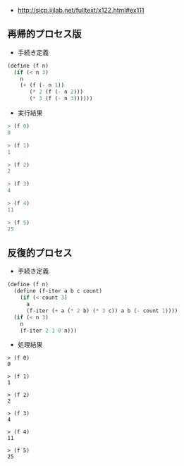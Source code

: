 * http://sicp.iijlab.net/fulltext/x122.html#ex111

## 再帰的プロセス版

* 手続き定義
```scheme
(define (f n)
  (if (< n 3)
	n
	(+ (f (- n 1))
	   (* 2 (f (- n 2)))
	   (* 3 (f (- n 3))))))
```

* 実行結果
```scheme
> (f 0)
0

> (f 1)
1

> (f 2)
2

> (f 3)
4

> (f 4)
11

> (f 5)
25
```

## 反復的プロセス

* 手続き定義
```scheme
(define (f n)
  (define (f-iter a b c count)
	(if (< count 3)
	  a
	  (f-iter (+ a (* 2 b) (* 3 c)) a b (- count 1))))
  (if (< n 3)
	n
	(f-iter 2 1 0 n)))
```

* 処理結果
```
> (f 0)
0

> (f 1)
1

> (f 2)
2

> (f 3)
4

> (f 4)
11

> (f 5)
25
```
